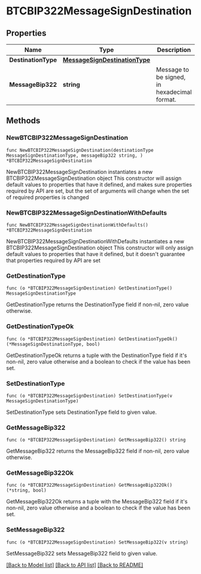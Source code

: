 # BTCBIP322MessageSignDestination

## Properties

Name | Type | Description | Notes
------------ | ------------- | ------------- | -------------
**DestinationType** | [**MessageSignDestinationType**](MessageSignDestinationType.md) |  | 
**MessageBip322** | **string** | Message to be signed, in hexadecimal format. | 

## Methods

### NewBTCBIP322MessageSignDestination

`func NewBTCBIP322MessageSignDestination(destinationType MessageSignDestinationType, messageBip322 string, ) *BTCBIP322MessageSignDestination`

NewBTCBIP322MessageSignDestination instantiates a new BTCBIP322MessageSignDestination object
This constructor will assign default values to properties that have it defined,
and makes sure properties required by API are set, but the set of arguments
will change when the set of required properties is changed

### NewBTCBIP322MessageSignDestinationWithDefaults

`func NewBTCBIP322MessageSignDestinationWithDefaults() *BTCBIP322MessageSignDestination`

NewBTCBIP322MessageSignDestinationWithDefaults instantiates a new BTCBIP322MessageSignDestination object
This constructor will only assign default values to properties that have it defined,
but it doesn't guarantee that properties required by API are set

### GetDestinationType

`func (o *BTCBIP322MessageSignDestination) GetDestinationType() MessageSignDestinationType`

GetDestinationType returns the DestinationType field if non-nil, zero value otherwise.

### GetDestinationTypeOk

`func (o *BTCBIP322MessageSignDestination) GetDestinationTypeOk() (*MessageSignDestinationType, bool)`

GetDestinationTypeOk returns a tuple with the DestinationType field if it's non-nil, zero value otherwise
and a boolean to check if the value has been set.

### SetDestinationType

`func (o *BTCBIP322MessageSignDestination) SetDestinationType(v MessageSignDestinationType)`

SetDestinationType sets DestinationType field to given value.


### GetMessageBip322

`func (o *BTCBIP322MessageSignDestination) GetMessageBip322() string`

GetMessageBip322 returns the MessageBip322 field if non-nil, zero value otherwise.

### GetMessageBip322Ok

`func (o *BTCBIP322MessageSignDestination) GetMessageBip322Ok() (*string, bool)`

GetMessageBip322Ok returns a tuple with the MessageBip322 field if it's non-nil, zero value otherwise
and a boolean to check if the value has been set.

### SetMessageBip322

`func (o *BTCBIP322MessageSignDestination) SetMessageBip322(v string)`

SetMessageBip322 sets MessageBip322 field to given value.



[[Back to Model list]](../README.md#documentation-for-models) [[Back to API list]](../README.md#documentation-for-api-endpoints) [[Back to README]](../README.md)


